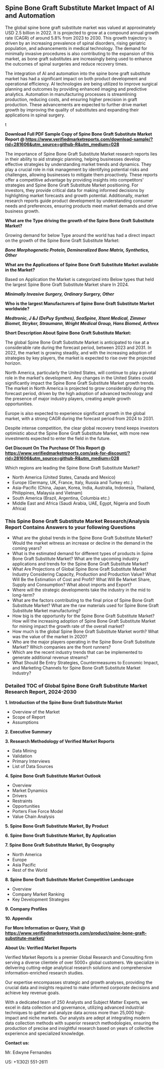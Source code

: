 <h2>Spine Bone Graft Substitute Market Impact of AI and Automation</h2><p>The global spine bone graft substitute market was valued at approximately USD 2.5 billion in 2022. It is projected to grow at a compound annual growth rate (CAGR) of around 5.8% from 2023 to 2030. This growth trajectory is driven by an increasing prevalence of spinal disorders, rising geriatric population, and advancements in medical technology. The demand for minimally invasive procedures is also contributing to the expansion of this market, as bone graft substitutes are increasingly being used to enhance the outcomes of spinal surgeries and reduce recovery times.</p><p>The integration of AI and automation into the spine bone graft substitute market has had a significant impact on both product development and operational efficiency. AI technologies are being utilized to improve surgical planning and outcomes by providing enhanced imaging and predictive analytics. Automation in manufacturing processes is streamlining production, reducing costs, and ensuring higher precision in graft production. These advancements are expected to further drive market growth by improving the quality of substitutes and expanding their applications in spinal surgery.</p>t</p><p id="" class=""><strong>Download Full PDF Sample Copy of Spine Bone Graft Substitute Market Report @ <a href="https://www.verifiedmarketreports.com/download-sample/?rid=281606&utm_source=github-R&utm_medium=028" target="_blank">https://www.verifiedmarketreports.com/download-sample/?rid=281606&utm_source=github-R&utm_medium=028</a></strong></p><p>The importance of&nbsp;Spine Bone Graft Substitute Market research reports lies in their ability to aid strategic planning, helping businesses develop effective strategies by understanding market trends and dynamics. They play a crucial role in risk management by identifying potential risks and challenges, allowing businesses to mitigate them proactively. These reports offer a competitive advantage by providing insights into competitors' strategies and Spine Bone Graft Substitute Market positioning. For investors, they provide critical data for making informed decisions by highlighting market forecasts and growth potential. Additionally, market research reports guide product development by understanding consumer needs and preferences, ensuring products meet market demands and drive business growth.</p><p><strong>What are the&nbsp;Type driving the growth of the Spine Bone Graft Substitute Market?</strong></p><p id="" class="">Growing demand for below Type around the world has had a direct impact on the growth of the Spine Bone Graft Substitute Market:</p><em><strong>Bone Morphogenetic Protein, Demineralized Bone Matrix, Synthetics, Other</strong></em></p><strong>What are the&nbsp;Applications&nbsp;of Spine Bone Graft Substitute Market available in the Market?</strong></p><p id="" class="">Based on Application the Market is categorized into Below types that held the largest Spine Bone Graft Substitute Market share In 2024.</p><em><strong>Minimally Invasive Surgery, Ordinary Surgery, Other</strong></em></p><strong>Who is the largest Manufacturers of Spine Bone Graft Substitute Market worldwide?</strong></p><p><em><strong>Medtronic, J &J (DePuy Synthes), SeaSpine, Xtant Medical, Zimmer Biomet, Stryker, Straumann, Wright Medical Group, Hans Biomed, Arthrex</strong></em></p><p id="" class=""><strong>Short Description About Spine Bone Graft Substitute Market:</strong></p><p>The global Spine Bone Graft Substitute Market is anticipated to rise at a considerable rate during the forecast period, between 2023 and 2031. In 2022, the market is growing steadily, and with the increasing adoption of strategies by key players, the market is expected to rise over the projected horizon.</p><p>North America, particularly the United States, will continue to play a pivotal role in the market's development. Any changes in the United States could significantly impact the Spine Bone Graft Substitute Market growth trends. The market in North America is projected to grow considerably during the forecast period, driven by the high adoption of advanced technology and the presence of major industry players, creating ample growth opportunities.</p><p>Europe is also expected to experience significant growth in the global market, with a strong CAGR during the forecast period from 2024 to 2031.</p><p>Despite intense competition, the clear global recovery trend keeps investors optimistic about the Spine Bone Graft Substitute Market, with more new investments expected to enter the field in the future.</p><p id="" class=""><strong>Get Discount On The Purchase Of This Report @ <a href="https://www.verifiedmarketreports.com/ask-for-discount/?rid=281606&utm_source=github-R&utm_medium=028" target="_blank">https://www.verifiedmarketreports.com/ask-for-discount/?rid=281606&utm_source=github-R&utm_medium=028</a></strong></p>Which regions are leading the Spine Bone Graft Substitute Market?</p><ul><li>North America (United States, Canada and Mexico)</li><li>Europe (Germany, UK, France, Italy, Russia and Turkey etc.)</li><li>Asia-Pacific (China, Japan, Korea, India, Australia, Indonesia, Thailand, Philippines, Malaysia and Vietnam)</li><li>South America (Brazil, Argentina, Columbia etc.)</li><li>Middle East and Africa (Saudi Arabia, UAE, Egypt, Nigeria and South Africa)</li></ul><h3 id="" class="">This Spine Bone Graft Substitute Market Research/Analysis Report Contains Answers to your following Questions</h3><ul><li>What are the global trends in the Spine Bone Graft Substitute Market? Would the market witness an increase or decline in the demand in the coming years?</li><li>What is the estimated demand for different types of products in Spine Bone Graft Substitute Market? What are the upcoming industry applications and trends for the Spine Bone Graft Substitute Market?</li><li>What Are Projections of Global Spine Bone Graft Substitute Market Industry Considering Capacity, Production and Production Value? What Will Be the Estimation of Cost and Profit? What Will Be Market Share, Supply and Consumption? What about imports and Export?</li><li>Where will the strategic developments take the industry in the mid to long-term?</li><li>What are the factors contributing to the final price of Spine Bone Graft Substitute Market? What are the raw materials used for Spine Bone Graft Substitute Market manufacturing?</li><li>How big is the opportunity for the Spine Bone Graft Substitute Market? How will the increasing adoption of Spine Bone Graft Substitute Market for mining impact the growth rate of the overall market?</li><li>How much is the global Spine Bone Graft Substitute Market worth? What was the value of the market In 2020?</li><li>Who are the major players operating in the Spine Bone Graft Substitute Market? Which companies are the front runners?</li><li>Which are the recent industry trends that can be implemented to generate additional revenue streams?</li><li>What Should Be Entry Strategies, Countermeasures to Economic Impact, and Marketing Channels for Spine Bone Graft Substitute Market Industry?</li></ul><h3 id="" class="">Detailed TOC of Global Spine Bone Graft Substitute Market Research Report, 2024-2030</h3><p id="" class=""><strong>1. Introduction of the Spine Bone Graft Substitute Market</strong></p><ul><li>Overview of the Market</li><li>Scope of Report</li><li>Assumptions</li></ul><p id="" class=""><strong>2. Executive Summary</strong></p><p id="" class=""><strong>3. Research Methodology of Verified Market Reports</strong></p><ul><li>Data Mining</li><li>Validation</li><li>Primary Interviews</li><li>List of Data Sources</li></ul><p id="" class=""><strong>4. Spine Bone Graft Substitute Market Outlook</strong></p><ul><li>Overview</li><li>Market Dynamics</li><li>Drivers</li><li>Restraints</li><li>Opportunities</li><li>Porters Five Force Model</li><li>Value Chain Analysis</li></ul><p id="" class=""><strong>5. Spine Bone Graft Substitute Market, By Product</strong></p><p id="" class=""><strong>6. Spine Bone Graft Substitute Market, By Application</strong></p><p id="" class=""><strong>7. Spine Bone Graft Substitute Market, By Geography</strong></p><ul><li>North America</li><li>Europe</li><li>Asia Pacific</li><li>Rest of the World</li></ul><p id="" class=""><strong>8. Spine Bone Graft Substitute Market Competitive Landscape</strong></p><ul><li>Overview</li><li>Company Market Ranking</li><li>Key Development Strategies</li></ul><p id="" class=""><strong>9. Company Profiles</strong></p><p id="" class=""><strong>10. Appendix</strong></p><p id="" class=""><strong>For More Information or Query, Visit @ <a href="https://www.verifiedmarketreports.com/product/spine-bone-graft-substitute-market/" target="_blank">https://www.verifiedmarketreports.com/product/spine-bone-graft-substitute-market/</a></strong></p><p id="" class=""><strong>About Us: Verified Market Reports</strong></p><p id="" class="">Verified Market Reports is a premier Global Research and Consulting firm serving a diverse clientele of over 5000+ global customers. We specialize in delivering cutting-edge analytical research solutions and comprehensive information-enriched research studies.</p><p id="" class="">Our expertise encompasses strategic and growth analyses, providing the crucial data and insights required to make informed corporate decisions and achieve key revenue goals.</p><p id="" class="">With a dedicated team of 250 Analysts and Subject Matter Experts, we excel in data collection and governance, utilizing advanced industrial techniques to gather and analyze data across more than 25,000 high-impact and niche markets. Our analysts are adept at integrating modern data collection methods with superior research methodologies, ensuring the production of precise and insightful research based on years of collective experience and specialized knowledge.</p><p id="" class=""><strong>Contact us:</strong></p><p id="" class="">Mr. Edwyne Fernandes</p><p id="" class="">US: +1(302) 551-2611</p>
